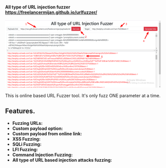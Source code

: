 #### All type of URL injection fuzzer https://freelancermijan.github.io/urlfuzzer/

<img src="./images/instructions.png" >

<p>This is online based URL Fuzzer  tool. It's only fuzz ONE parameter at a time.</p>

## Features. 

- **Fuzzing URLs:**
- **Custom payload option:**
- **Custom payload from online link:**
- **XSS Fuzzing:**
- **SQLi Fuzzing:**
- **LFI Fuzzing:**
- **Command Injection Fuzzing:**
- **All type of URL based injection attacks fuzzing:**
